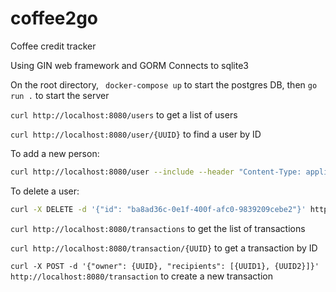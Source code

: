 # coffee2go

Coffee credit tracker

Using GIN web framework and GORM
Connects to sqlite3

On the root directory, ``` docker-compose up``` to start the postgres DB, then ``` go run . ``` to start the server

```curl http://localhost:8080/users``` to get a list of users

```curl http://localhost:8080/user/{UUID}``` to find a user by ID

To add a new person:

```bash
curl http://localhost:8080/user --include --header "Content-Type: application/json" --request "POST" --data '{"name": "Foo","email": "foo@transferwise.com"}'
```

To delete a user:

```bash
curl -X DELETE -d '{"id": "ba8ad36c-0e1f-400f-afc0-9839209cebe2"}' http://localhost:8080/user
```






```curl http://localhost:8080/transactions``` to get the list of transactions

```curl http://localhost:8080/transaction/{UUID}``` to get a transaction by ID

```curl -X POST -d '{"owner": {UUID}, "recipients": [{UUID1}, {UUID2}]}' http://localhost:8080/transaction``` to create a new transaction
